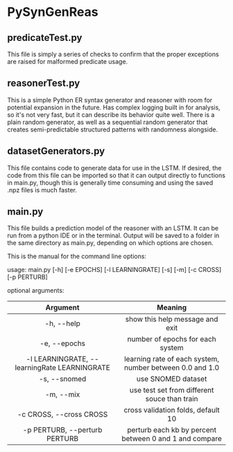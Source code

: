 # PySynGenReas

## predicateTest.py

This file is simply a series of checks to confirm that the proper exceptions are raised for malformed predicate usage.

## reasonerTest.py

This is a simple Python ER syntax generator and reasoner with room for potential expansion in the future. Has complex logging built in for analysis, so it's not very fast, but it can describe its behavior quite well. There is a plain random generator, as well as a sequential random generator that creates semi-predictable structured patterns with randomness alongside.

## datasetGenerators.py

This file contains code to generate data for use in the LSTM. If desired, the code from this file can be imported so that it can output directly to functions in main.py, though this is generally time consuming and using the saved .npz files is much faster.

## main.py

This file builds a prediction model of the reasoner with an LSTM. It can be run from a python IDE or in the terminal. Output will be saved to a folder in the same directory as main.py, depending on which options are chosen.

This is the manual for the command line options:

usage: main.py [-h] [-e EPOCHS] [-l LEARNINGRATE] [-s] [-m] [-c CROSS]
[-p PERTURB]

optional arguments:

|Argument  |Meaning                        |
|:--------:|:-----------------------------:|
|-h, --help|show this help message and exit|
|-e, --epochs|number of epochs for each system|
|-l LEARNINGRATE, --learningRate LEARNINGRATE|learning rate of each system, number between 0.0 and 1.0|
|-s, --snomed|use SNOMED dataset|
|-m, --mix|use test set from different souce than train|
|-c CROSS, --cross CROSS|cross validation folds, default 10|
|-p PERTURB, --perturb PERTURB|perturb each kb by percent between 0 and 1 and compare|



